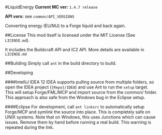 #LiquidEnergy
**Current MC ver:** `1.4.7 release`

**API vers:** see `common/API_VERSIONS`

Converting energy (EU/MJ) to a Forge liquid and back again.

##License
This mod itself is licensed under the MIT License (See `LICENSE.md`).

It includes the Buildcraft API and IC2 API. More details are available in `LICENSE.md`

##Building
Simply call `ant` in the build directory to build.

##Developing

####IntelliJ IDEA 12
IDEA supports pulling source from multiple folders, so open the IDEA project (`{Repo}/IDEA`) and use Ant to run the `setup` target. This will setup Forge/FML/MCP and import source from the common/ folder. This approach is also safe from the Windows bug in the Eclipse setup.

####Eclipse
For development, call `ant linksrc` to automatically setup Forge/MCP and symlink the source into place. This is completely safe on UNIX systems. Note that on Windows, this uses Junctions which can cause issues. Remove them by hand before running a real build. This warning is repeated during the link.